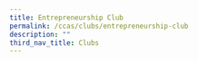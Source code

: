 ```yaml
---
title: Entrepreneurship Club
permalink: /ccas/clubs/entrepreneurship-club
description: ""
third_nav_title: Clubs
---
```

